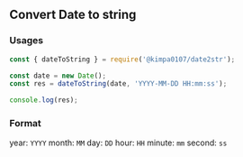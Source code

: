 ## Convert Date to string


### Usages

```javascript
const { dateToString } = require('@kimpa0107/date2str');

const date = new Date();
const res = dateToString(date, 'YYYY-MM-DD HH:mm:ss');

console.log(res);
```

### Format

year: `YYYY`
month: `MM`
day: `DD`
hour: `HH`
minute: `mm`
second: `ss`
